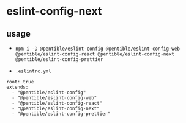 # eslint-config-next

## usage

- `npm i -D @pentible/eslint-config @pentible/eslint-config-web @pentible/eslint-config-react @pentible/eslint-config-next @pentible/eslint-config-prettier`

- `.eslintrc.yml`

```
root: true
extends:
  - "@pentible/eslint-config"
  - "@pentible/eslint-config-web"
  - "@pentible/eslint-config-react"
  - "@pentible/eslint-config-next"
  - "@pentible/eslint-config-prettier"
```
